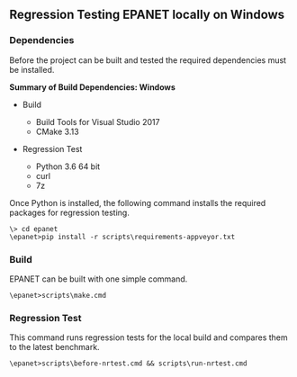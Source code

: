 <!---
   Testing.md

   Created: Sept 4, 2019
   Updated: Sept 5, 2019

   Author: Michael E. Tryby
           US EPA - ORD/NRMRL
--->

## Regression Testing EPANET locally on Windows


### Dependencies

Before the project can be built and tested the required dependencies must be installed.

**Summary of Build Dependencies: Windows**

  - Build
      - Build Tools for Visual Studio 2017
      - CMake 3.13

  - Regression Test
      - Python 3.6 64 bit
      - curl
      - 7z

Once Python is installed, the following command installs the required packages for regression testing.
```
\> cd epanet
\epanet>pip install -r scripts\requirements-appveyor.txt
```


### Build

EPANET can be built with one simple command.
```
\epanet>scripts\make.cmd
```


### Regression Test

This command runs regression tests for the local build and compares them to the latest benchmark.
```
\epanet>scripts\before-nrtest.cmd && scripts\run-nrtest.cmd
```
